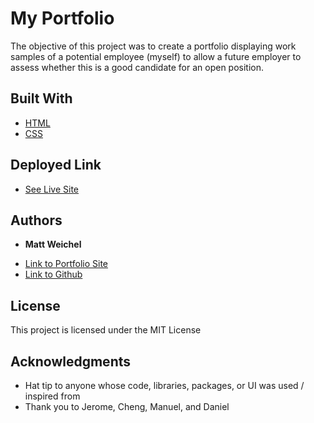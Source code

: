 # My Portfolio

The objective of this project was to create a portfolio displaying work samples of a potential employee (myself) to allow a future employer to assess whether this is a good candidate for an open position.


## Built With

* [HTML](https://developer.mozilla.org/en-US/docs/Web/HTML)
* [CSS](https://developer.mozilla.org/en-US/docs/Web/CSS)

## Deployed Link

* [See Live Site](https://maweiche.github.io/myportfolio/)


## Authors

* **Matt Weichel** 

- [Link to Portfolio Site](https://maweiche.github.io/myportfolio/)
- [Link to Github](https://github.com/maweiche/)


## License

This project is licensed under the MIT License 

## Acknowledgments

* Hat tip to anyone whose code, libraries, packages, or UI was used  / inspired from
* Thank you to Jerome, Cheng, Manuel, and Daniel

